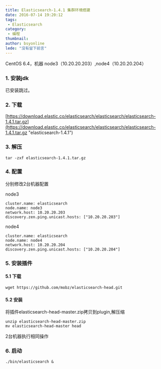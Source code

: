 ```yaml
---
title: Elasticsearch-1.4.1 集群环境搭建
date: 2016-07-14 19:20:12
tags:
 - Elasticsearch
category: 
 - 编程
thumbnail: 
author: bsyonline
lede: "没有留下前言"
---
```


CentOS 6.4，机器 node3（10.20.20.203）,node4（10.20.20.204）

### 1. 安装jdk

已安装跳过。

### 2. 下载

[https://download.elastic.co/elasticsearch/elasticsearch/elasticsearch-1.4.1.tar.gz](https://download.elastic.co/elasticsearch/elasticsearch/elasticsearch-1.4.1.tar.gz "elasticsearch-1.4.1")

### 3. 解压
```
tar -zxf elasticsearch-1.4.1.tar.gz
```
### 4. 配置

分别修改2台机器配置

node3
```
cluster.name: elasticsearch
node.name: node3
network.host: 10.20.20.203  
discovery.zen.ping.unicast.hosts: ["10.20.20.203"]
```
node4
```
cluster.name: elasticsearch
node.name: node4
network.host: 10.20.20.204  
discovery.zen.ping.unicast.hosts: ["10.20.20.204"]
```
### 5. 安装插件
#### 5.1 下载
```
wget https://github.com/mobz/elasticsearch-head.git
```
#### 5.2 安装

将插件elasticsearch-head-master.zip拷贝到plugin,解压缩
```
unzip elasticsearch-head-master.zip
mv elasticsearch-head-master head
```
2台机器执行相同操作

### 6. 启动
```
./bin/elasticsearch &
```
